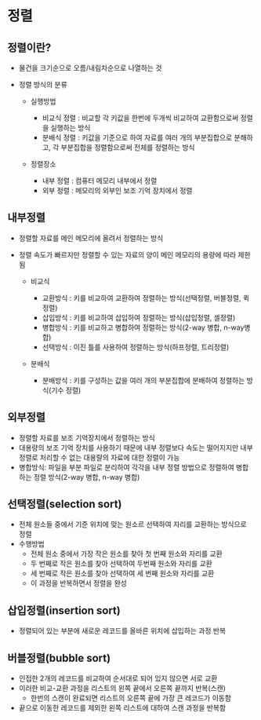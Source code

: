 # 정렬
## 정렬이란?
- 물건을 크기순으로 오름/내림차순으로 나열하는 것

- 정렬 방식의 분류
  - 실행방법
    - 비교식 정렬 : 비교할 각 키값을 한번에 두개씩 비교하여 교환함으로써 정렬을 실행하는 방식
    - 분배식 정렬 : 키값을 기준으로 하여 자료를 여러 개의 부분집합으로 분해하고, 각 부분집합을 정렬함으로써 전체를 정렬하는 방식

  - 정렬장소
    - 내부 정렬 : 컴퓨터 메모리 내부에서 정렬
    - 외부 정렬 : 메모리의 외부인 보조 기억 장치에서 정렬

## 내부정렬
- 정렬할 자료를 메인 메모리에 올려서 정렬하는 방식
- 정렬 속도가 빠르지만 정렬할 수 있는 자료의 양이 메인 메모리의 용량에 따라 제한됨

  - 비교식
    - 교환방식 : 키를 비교하여 교환하여 정렬하는 방식(선택정렬, 버블정렬, 퀵정렬)
    - 삽입방식 : 키를 비교하여 삽입하여 정렬하는 방식(삽입정렬, 셀정렬)
    - 병합방식 : 키를 비교하고 병합하여 정렬하는 방식(2-way 병합, n-way병합)
    - 선택방식 : 이진 틀를 사용하여 정렬하는 방식(하프정렬, 트리정렬)

  - 분배식
    - 분배방식 : 키를 구성하는 값을 여러 개의 부분집합에 분배하여 정렬하는 방식(기수 정렬)

## 외부정렬
- 정렬할 자료를 보조 기억장치에서 정렬하는 방식
- 대용량의 보조 기억 장치를 사용하기 때문에 내부 정렬보다 속도는 떨어지지만 내부 정렬로 처리할 수 없는 대용랼의 자료에 대한 정렬이 가능
- 병합방식: 파일을 부분 파일로 분리하여 각각을 내부 정렬 방법으로 정렬하여 병합하는 정렬 방식(2-way 병합, n-way 병합)


## 선택정렬(selection sort)
- 전체 원소들 중에서 기준 위치에 맞는 원소르 선택하여 자리를 교환하는 방식으로 정렬
- 수행방법
  - 전체 원소 중에서 가장 작은 원소를 찾아 첫 번째 원소와 자리를 교환
  - 두 번째로 작은 원소를 찾아 선택하여 두번째 원소와 자리를 교환
  - 세 번째로 작은 원소를 찾아 선택하여 세 번째 원소와 자리를 교환
  - 이 과정을 반복하면서 정렬을 완성

## 삽입정렬(insertion sort)
- 정렬되어 있는 부분에 새로운 레코드를 올바른 위치에 삽입하는 과정 반복

## 버블정렬(bubble sort)
- 인접한 2개의 레코드를 비교하여 순서대로 되어 있지 않으면 서로 교환
- 이러한 비교-교환 과정을 리스트의 왼쪽 끝에서 오른쪽 끝까지 반복(스캔)
  - 한번의 스캔이 완료되면 리스트의 오른쪽 끝에 가장 큰 레코드가 이동함
- 끝으로 이동한 레코드를 제외한 왼쪽 리스트에 대하여 스캔 과정을 반복함
